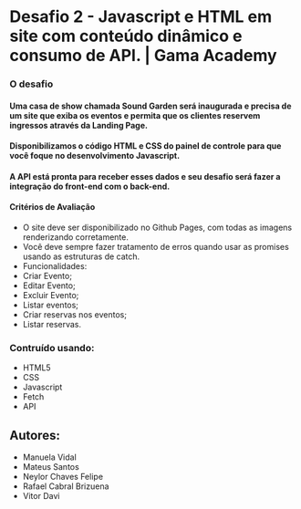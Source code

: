 # Desafio 2 - Javascript e HTML em site com conteúdo dinâmico e consumo de API. | Gama Academy


### O desafio

#### Uma casa de show chamada Sound Garden será inaugurada e precisa de um site que exiba os eventos e permita que os clientes reservem ingressos através da Landing Page.

#### Disponibilizamos o código HTML e CSS do painel de controle para que você foque no desenvolvimento Javascript. 
#### A API está pronta para receber esses dados e seu desafio será fazer a integração do front-end com o back-end.


#### Critérios de Avaliação

- O site deve ser disponibilizado no Github Pages, com todas as imagens renderizando corretamente.
- Você deve sempre fazer tratamento de erros quando usar as promises usando as estruturas de catch.
- Funcionalidades:
- Criar Evento;
- Editar Evento;
- Excluir Evento;
- Listar eventos;
- Criar reservas nos eventos;
- Listar reservas.

### Contruído usando:

- HTML5
- CSS
- Javascript
- Fetch
- API

## Autores:

- Manuela Vidal
- Mateus Santos
- Neylor Chaves Felipe
- Rafael Cabral Brizuena
- Vitor Davi